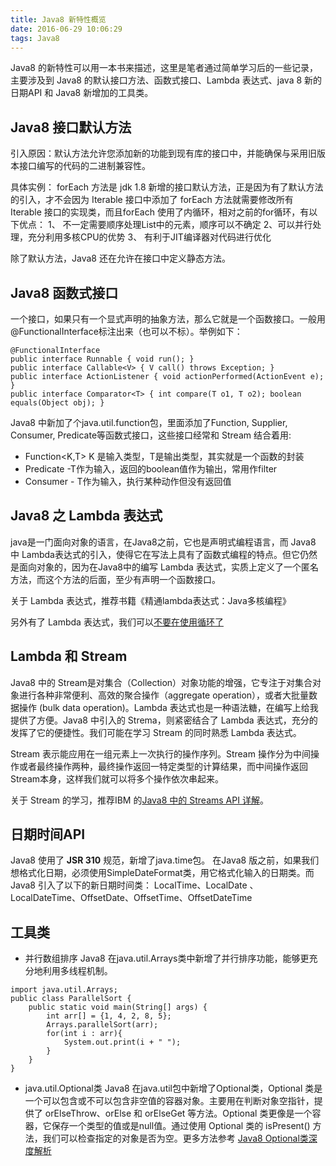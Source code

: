 ```yaml
---
title: Java8 新特性概览
date: 2016-06-29 10:06:29
tags: Java8
---
```


Java8  的新特性可以用一本书来描述，这里是笔者通过简单学习后的一些记录，主要涉及到 Java8  的默认接口方法、函数式接口、Lambda 表达式、java 8 新的日期API 和 Java8  新增加的工具类。

<!--more-->

## Java8 接口默认方法

引入原因：默认方法允许您添加新的功能到现有库的接口中，并能确保与采用旧版本接口编写的代码的二进制兼容性。

具体实例：
forEach 方法是 jdk 1.8 新增的接口默认方法，正是因为有了默认方法的引入，才不会因为 Iterable 接口中添加了 forEach 方法就需要修改所有 Iterable 接口的实现类，而且forEach 使用了内循环，相对之前的for循环，有以下优点：
1、 不一定需要顺序处理List中的元素，顺序可以不确定
2、可以并行处理，充分利用多核CPU的优势
3、 有利于JIT编译器对代码进行优化

除了默认方法，Java8  还在允许在接口中定义静态方法。

## Java8 函数式接口

一个接口，如果只有一个显式声明的抽象方法，那么它就是一个函数接口。一般用@FunctionalInterface标注出来（也可以不标）。举例如下：

    @FunctionalInterface
    public interface Runnable { void run(); }
    public interface Callable<V> { V call() throws Exception; }
    public interface ActionListener { void actionPerformed(ActionEvent e); }
    public interface Comparator<T> { int compare(T o1, T o2); boolean equals(Object obj); }

Java8 中新加了个java.util.function包，里面添加了Function, Supplier, Consumer, Predicate等函数式接口，这些接口经常和 Stream 结合着用:

* Function<K,T>  K 是输入类型，T是输出类型，其实就是一个函数的封装
* Predicate<T> -T作为输入，返回的boolean值作为输出，常用作filter
* Consumer<T> - T作为输入，执行某种动作但没有返回值


## Java8  之 Lambda 表达式

java是一门面向对象的语言，在Java8之前，它也是声明式编程语言，而 Java8 中 Lambda表达式的引入，使得它在写法上具有了函数式编程的特点。但它仍然是面向对象的，因为在Java8中的编写 Lambda 表达式，实质上定义了一个匿名方法，而这个方法的后面，至少有声明一个函数接口。

关于 Lambda 表达式，推荐书籍《精通lambda表达式：Java多核编程》

另外有了 Lambda 表达式，我们可以[不要在使用循环了](http://www.importnew.com/14841.html)

## Lambda  和 Stream 

Java8  中的 Stream是对集合（Collection）对象功能的增强，它专注于对集合对象进行各种非常便利、高效的聚合操作（aggregate operation），或者大批量数据操作 (bulk data operation)。Lambda 表达式也是一种语法糖，在编写上给我提供了方便。Java8 中引入的 Strema，则紧密结合了 Lambda 表达式，充分的发挥了它的便捷性。我们可能在学习 Stream 的同时熟悉 Lambda 表达式。

Stream 表示能应用在一组元素上一次执行的操作序列。Stream 操作分为中间操作或者最终操作两种，最终操作返回一特定类型的计算结果，而中间操作返回Stream本身，这样我们就可以将多个操作依次串起来。

关于 Stream 的学习，推荐IBM 的[Java8  中的 Streams API 详解](http://www.ibm.com/developerworks/cn/java/j-lo-Java8streamapi/)。

## 日期时间API

Java8 使用了 **JSR 310** 规范，新增了java.time包。
在Java8 版之前，如果我们想格式化日期，必须使用SimpleDateFormat类，用它格式化输入的日期类。而Java8 引入了以下的新日期时间类：
LocalTime、LocalDate 、LocalDateTime、OffsetDate、OffsetTime、OffsetDateTime

## 工具类

*  并行数组排序
Java8 在java.util.Arrays类中新增了并行排序功能，能够更充分地利用多线程机制。

```
import java.util.Arrays;
public class ParallelSort {
    public static void main(String[] args) {
        int arr[] = {1, 4, 2, 8, 5};
        Arrays.parallelSort(arr);
        for(int i : arr){
            System.out.print(i + " ");
        }
    }
}
```

*  java.util.Optional类
Java8 在java.util包中新增了Optional类，Optional 类是一个可以包含或不可以包含非空值的容器对象。主要用在判断对象空指针，提供了 orElseThrow、orElse 和 orElseGet 等方法。Optional 类更像是一个容器，它保存一个类型的值或是null值。通过使用 Optional 类的 isPresent() 方法，我们可以检查指定的对象是否为空。更多方法参考 [Java8  Optional类深度解析](http://www.importnew.com/6675.html)



